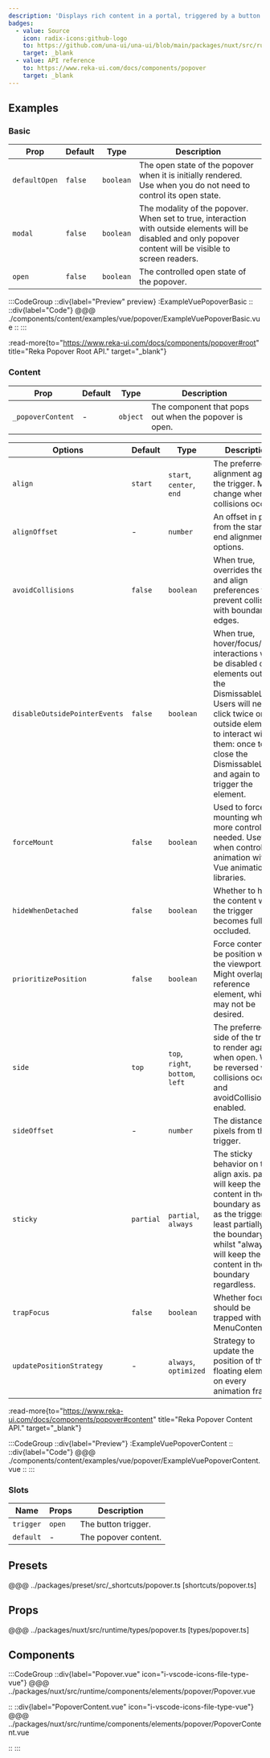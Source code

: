 ```yaml
---
description: 'Displays rich content in a portal, triggered by a button.'
badges:
  - value: Source
    icon: radix-icons:github-logo
    to: https://github.com/una-ui/una-ui/blob/main/packages/nuxt/src/runtime/components/elements/popover/Popover.vue
    target: _blank
  - value: API reference
    to: https://www.reka-ui.com/docs/components/popover
    target: _blank
---
```


## Examples

### Basic

| Prop          | Default | Type      | Description                                                                                                                                                   |
| ------------- | ------- | --------- | ------------------------------------------------------------------------------------------------------------------------------------------------------------- |
| `defaultOpen` | `false` | `boolean` | The open state of the popover when it is initially rendered. Use when you do not need to control its open state.                                              |
| `modal`       | `false` | `boolean` | The modality of the popover. When set to true, interaction with outside elements will be disabled and only popover content will be visible to screen readers. |
| `open`        | `false` | `boolean` | The controlled open state of the popover.                                                                                                                     |

:::CodeGroup
::div{label="Preview" preview}
:ExampleVuePopoverBasic
::
::div{label="Code"}
@@@ ./components/content/examples/vue/popover/ExampleVuePopoverBasic.vue
::
:::

:read-more{to="https://www.reka-ui.com/docs/components/popover#root" title="Reka Popover Root API." target="_blank"}

### Content

| Prop              | Default | Type     | Description                                           |
| ----------------- | ------- | -------- | ----------------------------------------------------- |
| `_popoverContent` | -       | `object` | The component that pops out when the popover is open. |

| Options                       | Default   | Type                             | Description                                                                                                                                                                                                                                          |
| ----------------------------- | --------- | -------------------------------- | ---------------------------------------------------------------------------------------------------------------------------------------------------------------------------------------------------------------------------------------------------- |
| `align`                       | `start`   | `start`, `center`, `end`         | The preferred alignment against the trigger. May change when collisions occur.                                                                                                                                                                       |
| `alignOffset`                 | -         | `number`                         | An offset in pixels from the start or end alignment options.                                                                                                                                                                                         |
| `avoidCollisions`             | `false`   | `boolean`                        | When true, overrides the side and align preferences to prevent collisions with boundary edges.                                                                                                                                                       |
| `disableOutsidePointerEvents` | `false`   | `boolean`                        | When true, hover/focus/click interactions will be disabled on elements outside the DismissableLayer. Users will need to click twice on outside elements to interact with them: once to close the DismissableLayer, and again to trigger the element. |
| `forceMount`                  | `false`   | `boolean`                        | Used to force mounting when more control is needed. Useful when controlling animation with Vue animation libraries.                                                                                                                                  |
| `hideWhenDetached`            | `false`   | `boolean`                        | Whether to hide the content when the trigger becomes fully occluded.                                                                                                                                                                                 |
| `prioritizePosition`          | `false`   | `boolean`                        | Force content to be position within the viewport. Might overlap the reference element, which may not be desired.                                                                                                                                     |
| `side`                        | `top`     | `top`, `right`, `bottom`, `left` | The preferred side of the trigger to render against when open. Will be reversed when collisions occur and avoidCollisions is enabled.                                                                                                                |
| `sideOffset`                  | -         | `number`                         | The distance in pixels from the trigger.                                                                                                                                                                                                             |
| `sticky`                      | `partial` | `partial`, `always`              | The sticky behavior on the align axis. partial will keep the content in the boundary as long as the trigger is at least partially in the boundary whilst "always" will keep the content in the boundary regardless.                                  |
| `trapFocus`                   | `false`   | `boolean`                        | Whether focus should be trapped within the MenuContent                                                                                                                                                                                               |
| `updatePositionStrategy`      | -         | `always`, `optimized`            | Strategy to update the position of the floating element on every animation frame.                                                                                                                                                                    |

:read-more{to="https://www.reka-ui.com/docs/components/popover#content" title="Reka Popover Content API." target="_blank"}

:::CodeGroup
::div{label="Preview"}
:ExampleVuePopoverContent
::
::div{label="Code"}
@@@ ./components/content/examples/vue/popover/ExampleVuePopoverContent.vue
::
:::

### Slots

| Name      | Props  | Description          |
| --------- | ------ | -------------------- |
| `trigger` | `open` | The button trigger.  |
| `default` | -      | The popover content. |

## Presets

@@@ ../packages/preset/src/_shortcuts/popover.ts [shortcuts/popover.ts]

## Props

@@@ ../packages/nuxt/src/runtime/types/popover.ts [types/popover.ts]

## Components

:::CodeGroup
::div{label="Popover.vue" icon="i-vscode-icons-file-type-vue"}
@@@ ../packages/nuxt/src/runtime/components/elements/popover/Popover.vue

::
::div{label="PopoverContent.vue" icon="i-vscode-icons-file-type-vue"}
@@@ ../packages/nuxt/src/runtime/components/elements/popover/PopoverContent.vue

::
:::
